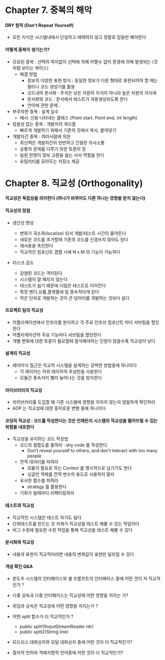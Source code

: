 # Chapter 7. 중복의 해악

#### DRY 원칙 (Don't Repeat Yourself)
- 모든 지식은 시스탬내에서 단일하고 애매하지 않고 정말로 믿을만 해야한다

#### 어떻게 중복이 생기는가? 
- 강요된 중복 : 선택의 여지없이 선택에 의해 어쩔수 없이 환경에 의해 발생되는 (것 처럼 보이는 케이스)
    - 해결 방법
        - 정보의 다양한 표현 방식 : 동일한 정보가 다른 형태로 표현되어야 할 때는 필터나 코드 생성기를 활용
        - 코드내의 문서화 : 주석은 낮은 차원의 지식이 아니라 높은 차원의 지식에
        - 문서화와 코드 : 문서에서 테스트가 자동생성되도록 한다 
        - 언어에 관한 문제 : 
- 부주의한 중복 : 설계 실수
    - 예시: 선을 나타내는 클래스 (Point start, Point end, int length) 
- 참을성 없는 중복 : 개발자의 게으름
    - 빠르게 개발하기 위해서 기존의 것에서 복사, 붙여넣기  
- 개발자간 중복 : 여러사람에 의한 
    - 최선책은 개발자간의 빈번하고 긴밀한 의사소통 
    - 공통의 문제를 다루기 위한 토론의 장
    - 팀원 한명이 정보 교환을 돕는 사서 역할을 한다
    - 유틸리티를 모아두는 저장소 제공 
 
# Chapter 8. 직교성 (Orthogonality)

#### 직교성은 독립성을 의미한다 (하나가 바뀌어도 다른 하나는 영향을 받지 않는다)

#### 직교성의 장점
- 생산성 향상
    - 변화가 국소화(localize) 되서 개발/테스트 시간이 줄어든다
    - 새로운 코드를 추가할때 기존의 코드를 신경쓰지 않아도 된다
    - 재사용을 촉진한다
    - 직교적인 컴포넌트 겹합 시에 N x M 의 기능이 가능하다 
     
- 리스크 감소
    - 감염된 코드는 격리된다
    - 시스템이 잘 꺠지지 않는다  
    - 테스트가 쉽기 떄문에 더많은 테스트로 이어진다 
    - 특정 벤더,상품,플랫폼에 덜 종속적이게 된다 
    - 작은 단위로 개발하는 것이 큰 덩어리를 개발하는 것보다 쉽다

#### 프로젝트 팀의 직교성 
- 어플리케이션에서 인프라를 분리하고 각 주요 인프라 컴포넌트 마다 서브팀을 할당한다
- 어플리케이션의 주요 기능마다 서브팀을 할당한다
- 개별 변화에 대한 토론이 필요할때 참석해야하는 인원이 많을수록 직교성이 낮다

#### 설계의 직교성 
- 레이어식 접근은 직교적 시스템을 설계하는 강력한 방법중에 하나이다 
    - 각 레이어는 하위 레이어의 추상만을 사용한다
    - 모듈간 종속석이 빨리 늘어나는 것을 방지한다 

#### 라이브러리의 직교성
- 라이브러리를 도입할 떄 기존 시스템에 영향을 끼치지 않는지 엄밀하게 확인하라
- AOP 는 직교성에 대한 흥미로운 변형 중에 하나이다


#### 코딩의 직교성 : 코드를 작성한다는 것은 언제든지 시스템의 직교성을 떨어뜨릴 수 있는 위험을 내포한다
- 직교성을 유지하는 코드 작성법
    - 코드의 결합도를 줄여라 : shy code 를 작성한다
        - Don’t reveal yourself to others, and don’t interact with too many people 
    - 전역 데이터를 피하라
        - 모듈이 필요로 하는 Context 를 명시적으로 넘기기도 한다
        - 싱글턴 객체를 전역 변수의 용도로 사용하지 말라
    - 유사한 함수를 피하라
        - strategy 를 활용한다 
    - 기회가 될때마다 리팩터링하라
    
    
#### 테스트와 직교성
- 직교적인 시스템은 테스트 하기도 쉽다
- 단위테스트를 만드는 것 자체가 직교성을 테스트 해볼 수 있는 작업이다
- 버그 수정에 필요한 수정 작업을 통해 직교성을 테스트 해볼 수 있다


#### 문서화와 직교성
- 내용과 표현이 직교적이라면 내용의 변화없이 표현만 달라질 수 있다

#### 개념 확인 Q&A
- 윈도우 시스템의 인터페이스와 쉘 프롬프트의 인터페이스 중에 어떤 것이 저 직교적인가 ?

- 다중 상속과 다중 인터페이스는 직교성에 어떤 영향을 끼치는 가? 

- 위임과 상속은 직교성에 어떤 영향을 끼치는가 ?

- 어떤 split 함수가 더 직교적인가 ?
    - public split1(InputStreamReader rdr) 
    - public split2(String line)
    
- 모드리스 대화상자와 모달 대화상자 중에 어떤 것이 더 직교적인가?

- 절차적 언어와 객체지향적 언어중에 어떤 것이 더 직교적인가?
